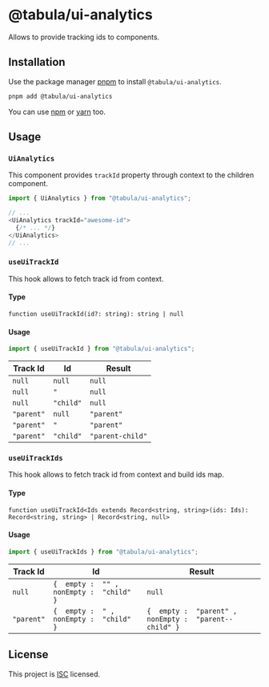 # @tabula/ui-analytics

Allows to provide tracking ids to components.

## Installation

Use the package manager [pnpm](https://pnpm.io) to install `@tabula/ui-analytics`.

```bash
pnpm add @tabula/ui-analytics
```

You can use [npm](https://npmjs.com) or [yarn](https://yarnpkg.com) too.

## Usage

### `UiAnalytics`

This component provides `trackId` property through context to the children component.

```typescript jsx
import { UiAnalytics } from "@tabula/ui-analytics";

// ...
<UiAnalytics trackId="awesome-id">
  {/* ... */}
</UiAnalytics>
// ...
```

### `useUiTrackId`

This hook allows to fetch track id from context.

#### Type

`function useUiTrackId(id?: string): string | null`

#### Usage

```typescript
import { useUiTrackId } from "@tabula/ui-analytics";
```

| Track Id   | Id        | Result           |
|------------|-----------|------------------|
| `null`     | `null`    | `null`           |
| `null`     | `"`      | `null`           |
| `null`     | `"child"` | `null`           |
| `"parent"` | `null`    | `"parent"`       |
| `"parent"` | `"`      | `"parent"`       |
| `"parent"` | `"child"` | `"parent-child"` |

### `useUiTrackIds`

This hook allows to fetch track id from context and build ids map.

#### Type

`function useUiTrackId<Ids extends Record<string, string>(ids: Ids): Record<string, string> | Record<string, null>`

#### Usage

```typescript
import { useUiTrackIds } from "@tabula/ui-analytics";
```

| Track Id   | Id                                        | Result                                                  |
|------------|-------------------------------------------|---------------------------------------------------------|
| `null`     | `{  empty :  "" ,  nonEmpty :  "child" }` | `null`                                                  |
| `"parent"` | `{  empty :  " ,  nonEmpty :  "child" }` | `{  empty :  "parent" ,  nonEmpty :  "parent--child" }` |

## License

This project is [ISC](https://choosealicense.com/licenses/isc/) licensed.
